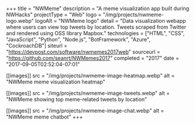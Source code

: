 +++
title = "NWMeme"
description = "A meme visualization app built during NWHacks"
projectType = "Web"
logo = "/img/projects/nwmeme-logo.webp"
logoAlt = "NWMeme logo"
detail = "Data visualization webapp where users can view top tweets by location. Tweets scraped from Twitter and rendered using OSS library Mapbox."
technologies = ["HTML", "CSS", "JavaScript", "Python", "Node.js", "BotFramework", "Azure", "CockroachDB"]
siteurl = "https://devpost.com/software/nwmemes2017web"
sourceurl = "https://github.com/seanrt/NWMemes2017"
completed = "2017"
date = "2017-09-05T02:52:04-07:01"

[[images]]
src = "/img/projects/nwmeme-image-heatmap.webp"
alt = "NWMeme meme visualization heatmap"

[[images]]
src = "/img/projects/nwmeme-image-tweets.webp"
alt = "NWMeme showing top meme-related tweets by location"

[[images]]
src = "/img/projects/nwmeme-image-chat.webp"
alt = "NWMeme meme chatbot"
+++